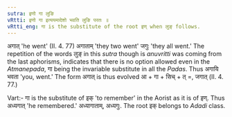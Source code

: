 ```yaml
---
sutra: इणो गा लुङि
vRtti: इणो गा इत्ययमादेशो भवति लुङि परतः ॥
vRtti_eng: गा is the substitute of the root इण् when लुङ् follows.
---
```

अगात् 'he went' (II. 4. 77) अगाताम् 'they two went' जगुः 'they all went.' The repetition of the words लुङ् in this _sutra_ though is _anuvritti_ was coming from the last aphorisms, indicates that there is no option allowed even in the _Atmanepada_, गा being the invariable substitute in all the _Padas_. Thus अगायि भवता 'you, went.' The form अगात् is thus evolved आ + गा + सिच् + त् =, जगात् (II. 4. 77.)

Vart:- गा is the substitute of इक् 'to remember' in the Aorist as it is of इण्. Thus अध्यगात् 'he remembered.' अध्यागाताम्, अध्यगुः. The root इक् belongs to _Adadi_ class.
